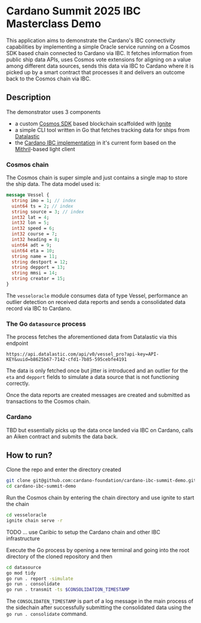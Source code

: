 # Cardano Summit 2025 IBC Masterclass Demo
This application aims to demonstrate the Cardano's IBC connectivity capabilities by implementing a simple Oracle service running on a Cosmos SDK based chain connected to Cardano via IBC. It fetches information from public ship data APIs, uses Cosmos vote extensions for aligning on a value among different data sources, sends this data via IBC to Cardano where it is picked up by a smart contract that processes it and delivers an outcome back to the Cosmos chain via IBC.

## Description
The demonstrator uses 3 components
- a custom [Cosmos SDK](https://github.com/cosmos/cosmos-sdk) based blockchain scaffolded with [Ignite](https://ignite.com/)
- a simple CLI tool written in Go that fetches tracking data for ships from [Datalastic](https://datalastic.com/)
- the [Cardano IBC implementation](https://github.com/cardano-foundation/cardano-ibc-incubator) in it's current form based on the [Mithril](https://github.com/input-output-hk/mithril)-based light client

### Cosmos chain
The Cosmos chain is super simple and just contains a single map to store the ship data. The data model used is:
```protobuf
message Vessel {
  string imo = 1; // index
  uint64 ts = 2; // index
  string source = 3; // index
  int32 lat = 4;
  int32 lon = 5;
  int32 speed = 6;
  int32 course = 7;
  int32 heading = 8;
  uint64 adt = 9;
  uint64 eta = 10;
  string name = 11;
  string destport = 12;
  string depport = 13;
  string mmsi = 14;
  string creator = 15;
}
```
The `vesseloracle` module consumes data of type Vessel, performance an outlier detection on received data reports and sends a consolidated data record via IBC to Cardano.

### The Go `datasource` process
The process fetches the aforementioned data from Datalastic via this endpoint
```
https://api.datalastic.com/api/v0/vessel_pro?api-key=API-KEY&uuid=b8625b67-7142-cfd1-7b85-595cebfe4191
```
The data is only fetched once but jitter is introduced and an outlier for the `eta` and `depport` fields to simulate a data source that is not functioning correctly.

Once the data reports are created messages are created and submitted as transactions to the Cosmos chain.

### Cardano
TBD but essentially picks up the data once landed via IBC on Cardano, calls an Aiken contract and submits the data back.

## How to run?
Clone the repo and enter the directory created
```bash
git clone git@github.com:cardano-foundation/cardano-ibc-summit-demo.git
cd cardano-ibc-summit-demo
```

Run the Cosmos chain by entering the chain directory and use ignite to start the chain
```bash
cd vesseloracle
ignite chain serve -r
```

TODO ... use Caribic to setup the Cardano chain and other IBC infrastructure

Execute the Go process by opening a new terminal and going into the root directory of the cloned repository and then
```bash
cd datasource
go mod tidy
go run . report -simulate
go run . consolidate
go run . transmit -ts $CONSOLIDATION_TIMESTAMP
```
The `CONSOLIDATEN_TIMESTAMP` is part of a log message in the main process of the sidechain after successfully submitting the consolidated data using the `go run . consolidate` command.
